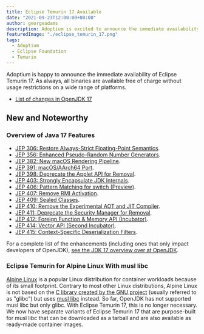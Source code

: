 ```yaml
---
title: Eclipse Temurin 17 Available
date: "2021-09-23T12:00:00+00:00"
author: georgeadams
description: Adoptium is excited to announce the immediate availability of Eclipse Temurin 17.
featuredImage: "./eclipse_temurin_17.png"
tags:
  - Adoptium
  - Eclipse Foundation
  - Temurin
---
```


Adoptium is happy to announce the immediate availability of Eclipse Temurin 17. As always, all binaries are available free of charge without usage restrictions on a wide range of platforms.

* [List of changes in OpenJDK 17](https://bugs.openjdk.java.net/browse/JDK-8263045?jql=project%20%3D%20JDK%20AND%20fixVersion%20%3D%20%2217%22%20ORDER%20BY%20created%20DESC)

## New and Noteworthy

### Overview of Java 17 Features

* [JEP 306: Restore Always-Strict Floating-Point Semantics](https://openjdk.java.net/jeps/306).
* [JEP 356: Enhanced Pseudo-Random Number Generators](https://openjdk.java.net/jeps/356).
* [JEP 382: New macOS Rendering Pipeline](https://openjdk.java.net/jeps/382).
* [JEP 391: macOS/AArch64 Port](https://openjdk.java.net/jeps/391).
* [JEP 398: Deprecate the Applet API for Removal](https://openjdk.java.net/jeps/398).
* [JEP 403: Strongly Encapsulate JDK Internals](https://openjdk.java.net/jeps/403).
* [JEP 406: Pattern Matching for switch (Preview)](https://openjdk.java.net/jeps/406).
* [JEP 407: Remove RMI Activation](https://openjdk.java.net/jeps/407).
* [JEP 409: Sealed Classes](https://openjdk.java.net/jeps/409).
* [JEP 410: Remove the Experimental AOT and JIT Compiler](https://openjdk.java.net/jeps/410).
* [JEP 411: Deprecate the Security Manager for Removal](https://openjdk.java.net/jeps/411).
* [JEP 412: Foreign Function & Memory API (Incubator)](https://openjdk.java.net/jeps/412).
* [JEP 414: Vector API (Second Incubator)](https://openjdk.java.net/jeps/414).
* [JEP 415: Context-Specific Deserialization Filters](https://openjdk.java.net/jeps/415).

For a complete list of the enhancements (including ones that only impact developers of OpenJDK), [see the JDK 17 overview over at OpenJDK](https://openjdk.java.net/projects/jdk/17/).

### Eclipse Temurin for Alpine Linux With musl libc 

[Alpine Linux](https://alpinelinux.org/) is a popular Linux distribution for container workloads because of its small footprint. Contrary to most other Linux distributions, Alpine Linux is not based on the [C library created by the GNU project](https://www.gnu.org/software/libc/) (usually referred to as "glibc") but uses [musl libc](https://musl.libc.org) instead. So far, OpenJDK has not supported musl libc but only glibc. With Eclipse Temurin 17, this is no longer necessary. We now have separate variants of Eclipse Temurin 17 that are purpose-built for musl libc that can be downloaded as a tarball and are also available as ready-made container images.
